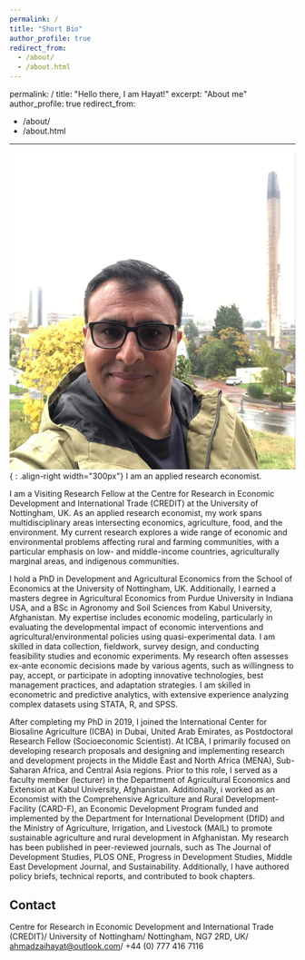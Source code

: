 ```yaml
---
permalink: /
title: "Short Bio"
author_profile: true
redirect_from: 
  - /about/
  - /about.html
---
```


permalink: /
title: "Hello there, I am Hayat!"
excerpt: "About me"
author_profile: true
redirect_from: 
  - /about/
  - /about.html
---
![Description](/images/me_in_uon3.jpg){ : .align-right width="300px"}
I am an applied research economist. 

I am a Visiting Research Fellow at the Centre for Research in Economic Development and International Trade (CREDIT) at the University of Nottingham, UK. As an applied research economist, my work spans multidisciplinary areas intersecting economics, agriculture, food, and the environment. My current research explores a wide range of economic and environmental problems affecting rural and farming communities, with a particular emphasis on low- and middle-income countries, agriculturally marginal areas, and indigenous communities. 

I hold a PhD in Development and Agricultural Economics from the School of Economics at the University of Nottingham, UK. Additionally, I earned a masters degree in Agricultural Economics from Purdue University in Indiana USA, and a BSc in Agronomy and Soil Sciences from Kabul University, Afghanistan. My expertise includes economic modeling, particularly in evaluating the developmental impact of economic interventions and agricultural/environmental policies using quasi-experimental data. I am skilled in data collection, fieldwork, survey design, and conducting feasibility studies and economic experiments. My research often assesses ex-ante economic decisions made by various agents, such as willingness to pay, accept, or participate in adopting innovative technologies, best management practices, and adaptation strategies. I am skilled in econometric and predictive analytics, with extensive experience analyzing complex datasets using STATA, R, and SPSS.

After completing my PhD in 2019, I joined  the International Center for Biosaline Agriculture (ICBA) in Dubai, United Arab Emirates, as Postdoctoral Research Fellow (Socioeconomic Scientist).  At ICBA, I primarily focused on developing research proposals and designing and implementing research and development projects in the Middle East and North Africa (MENA), Sub-Saharan Africa, and Central Asia regions. Prior to this role, I served as a faculty member (lecturer) in the Department of Agricultural Economics and Extension at Kabul University, Afghanistan. Additionally, i worked as an Economist with the Comprehensive Agriculture and Rural Development-Facility (CARD-F), an Economic Development Program funded and implemented by the Department for International Development (DfID) and the Ministry of Agriculture, Irrigation, and Livestock (MAIL) to promote sustainable agriculture and rural development in Afghanistan. My research has been published in peer-reviewed journals, such as The Journal of Development Studies, PLOS ONE, Progress in Development Studies, Middle East Development Journal, and Sustainability. Additionally, I have authored policy briefs, technical reports, and contributed to book chapters.


Contact
------

Centre for Research in Economic Development and International Trade (CREDIT)/
University of Nottingham/
Nottingham, NG7 2RD, UK/
ahmadzaihayat@outlook.com/
+44 (0) 777 416 7116
